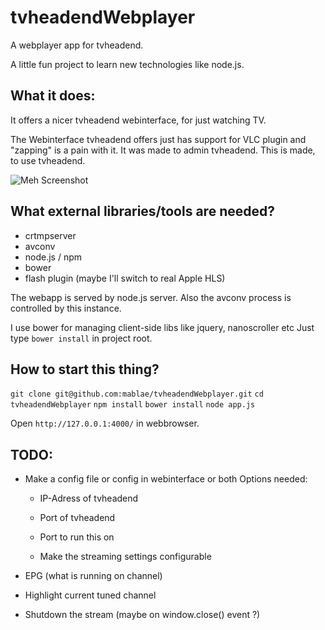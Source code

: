tvheadendWebplayer
==================

A webplayer app for tvheadend. 

A little fun project to learn new technologies like node.js. 


What it does:
----------------- 

It offers a nicer tvheadend webinterface, for just watching TV.

The Webinterface tvheadend offers just has support for VLC plugin and "zapping" is a pain with it.
It was made to admin tvheadend. This is made, to use tvheadend. 


![Meh Screenshot](http://i.imgur.com/4xexQVS.jpg)


What external libraries/tools are needed?
-----------------
 
 - crtmpserver 
 - avconv
 - node.js / npm
 - bower
 - flash plugin (maybe I'll switch to real Apple HLS)

The webapp is served by node.js server. Also the avconv process is controlled by this instance.

I use bower for managing client-side libs like jquery, nanoscroller etc
Just type `bower install` in project root.


How to start this thing?
----------------

`git clone git@github.com:mablae/tvheadendWebplayer.git`
`cd tvheadendWebplayer`
`npm install`
`bower install`
`node app.js`

Open `http://127.0.0.1:4000/` in webbrowser. 


TODO:
----------------

 - Make a config file or config in webinterface or both
   Options needed: 
   - IP-Adress of tvheadend
   - Port of tvheadend
   - Port to run this on

   - Make the streaming settings configurable

 - EPG (what is running on channel)
 - Highlight current tuned channel
 - Shutdown the stream (maybe on window.close() event ?)
